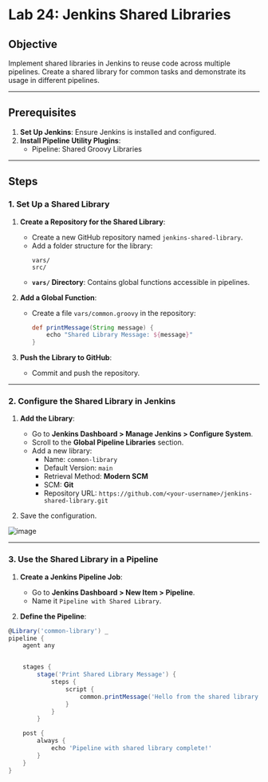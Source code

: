# Lab 24: Jenkins Shared Libraries  

## Objective  
Implement shared libraries in Jenkins to reuse code across multiple pipelines. Create a shared library for common tasks and demonstrate its usage in different pipelines.  

---

## Prerequisites  

1. **Set Up Jenkins**: Ensure Jenkins is installed and configured.  
2. **Install Pipeline Utility Plugins**:  
   - Pipeline: Shared Groovy Libraries  

---

## Steps  

### 1. Set Up a Shared Library  

1. **Create a Repository for the Shared Library**:  
   - Create a new GitHub repository named `jenkins-shared-library`.  
   - Add a folder structure for the library:  
     ```
     vars/
     src/
     ```
   - **`vars/` Directory**: Contains global functions accessible in pipelines.  

2. **Add a Global Function**:  
   - Create a file `vars/common.groovy` in the repository:  
     ```groovy
     def printMessage(String message) {
         echo "Shared Library Message: ${message}"
     }
     ```

3. **Push the Library to GitHub**:  
   - Commit and push the repository.  

---

### 2. Configure the Shared Library in Jenkins  

1. **Add the Library**:  
   - Go to **Jenkins Dashboard > Manage Jenkins > Configure System**.  
   - Scroll to the **Global Pipeline Libraries** section.  
   - Add a new library:  
     - Name: `common-library`  
     - Default Version: `main`  
     - Retrieval Method: **Modern SCM**  
     - SCM: **Git**  
     - Repository URL: `https://github.com/<your-username>/jenkins-shared-library.git`  

2. Save the configuration.  

![image](https://github.com/user-attachments/assets/1e463f58-f046-4497-9887-fe4a45c61919)

---

### 3. Use the Shared Library in a Pipeline  

1. **Create a Jenkins Pipeline Job**:  
   - Go to **Jenkins Dashboard > New Item > Pipeline**.  
   - Name it `Pipeline with Shared Library`.  

2. **Define the Pipeline**:  

```groovy
@Library('common-library') _
pipeline {
    agent any


    stages {
        stage('Print Shared Library Message') {
            steps {
                script {
                    common.printMessage('Hello from the shared library!')
                }
            }
        }

    post {
        always {
            echo 'Pipeline with shared library complete!'
        }
    }
}





